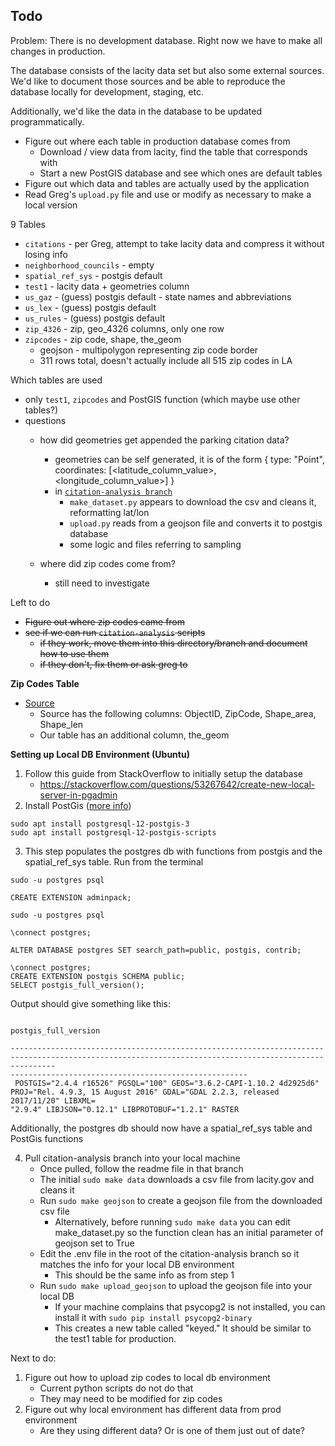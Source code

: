 ## Todo

Problem: There is no development database. Right now we have to make all changes in production. 

The database consists of the lacity data set but also some external sources. We'd like to document those sources and be able to reproduce the database locally for development, staging, etc. 

Additionally, we'd like the data in the database to be updated programmatically. 

- Figure out where each table in production database comes from
    - Download / view data from lacity, find the table that corresponds with
    - Start a new PostGIS database and see which ones are default tables
- Figure out which data and tables are actually used by the application
- Read Greg's `upload.py` file and use or modify as necessary to make a local version

9 Tables

- `citations` - per Greg, attempt to take lacity data and compress it without losing info
- `neighborhood_councils` - empty
- `spatial_ref_sys` - postgis default
- `test1` - lacity data + geometries column
- `us_gaz` - (guess) postgis default - state names and abbreviations
- `us_lex` - (guess) postgis default
- `us_rules` - (guess) postgis default
- `zip_4326` - zip, geo_4326 columns, only one row
- `zipcodes` - zip code, shape, the_geom
    - geojson - multipolygon representing zip code border
    - 311 rows total, doesn't actually include all 515 zip codes in LA

Which tables are used

- only `test1`, `zipcodes` and PostGIS function (which maybe use other tables?)
- questions
    - how did geometries get appended the parking citation data?
        - geometries can be self generated, it is of the form
        {
            type: "Point",
            coordinates: [<latitude_column_value>, <longitude_column_value>]
        }
        - in [`citation-analysis branch`](https://github.com/hackforla/lucky-parking/tree/citation-analysis/src/data)
            - `make_dataset.py` appears to download the csv and cleans it, reformatting lat/lon
            - `upload.py` reads from a geojson file and converts it to postgis database
            - some logic and files referring to sampling

    - where did zip codes come from?
        - still need to investigate

Left to do
- ~~Figure out where zip codes came from~~
- ~~see if we can run `citation-analysis` scripts~~
    - ~~if they work, move them into this directory/branch and document how to use them~~
    - ~~if they don't, fix them or ask greg to~~



**Zip Codes Table**
- [Source](https://data.lacounty.gov/Geospatial/ZIP-Codes/65v5-jw9f)
    - Source has the following columns: ObjectID, ZipCode, Shape_area, Shape_len
    - Our table has an additional column, the_geom


**Setting up Local DB Environment (Ubuntu)**
1. Follow this guide from StackOverflow to initially setup the database
    - https://stackoverflow.com/questions/53267642/create-new-local-server-in-pgadmin
2. Install PostGis ([more info](https://trac.osgeo.org/postgis/wiki/UsersWikiPostGIS24UbuntuPGSQL10Apt))
```
sudo apt install postgresql-12-postgis-3
sudo apt install postgresql-12-postgis-scripts
```
3. This step populates the postgres db with functions from postgis and the spatial_ref_sys table. Run from the terminal
```
sudo -u postgres psql

CREATE EXTENSION adminpack;

sudo -u postgres psql

\connect postgres;

ALTER DATABASE postgres SET search_path=public, postgis, contrib;

\connect postgres;
CREATE EXTENSION postgis SCHEMA public;
SELECT postgis_full_version();
```
Output should give something like this:
```
                                                                                           postgis_full_version

------------------------------------------------------------------------------------------------------------------------------------------------------
-----------------------------------------------------
 POSTGIS="2.4.4 r16526" PGSQL="100" GEOS="3.6.2-CAPI-1.10.2 4d2925d6" PROJ="Rel. 4.9.3, 15 August 2016" GDAL="GDAL 2.2.3, released 2017/11/20" LIBXML=
"2.9.4" LIBJSON="0.12.1" LIBPROTOBUF="1.2.1" RASTER
```
Additionally, the postgres db should now have a spatial_ref_sys table and PostGis functions

4. Pull citation-analysis branch into your local machine
    - Once pulled, follow the readme file in that branch
    - The initial `sudo make data` downloads a csv file from lacity.gov and cleans it
    - Run `sudo make geojson` to create a geojson file from the downloaded csv file
        - Alternatively, before running `sudo make data` you can edit make_dataset.py so the function clean has an initial parameter of geojson set to True
    - Edit the .env file in the root of the citation-analysis branch so it matches the info for your local DB environment
        - This should be the same info as from step 1
    - Run `sudo make upload_geojson` to upload the geojson file into your local DB
        - If your machine complains that psycopg2 is not installed, you can install it with `sudo pip install psycopg2-binary`
        - This creates a new table called "keyed." It should be similar to the test1 table for production.

Next to do:
1. Figure out how to upload zip codes to local db environment
    - Current python scripts do not do that
    - They may need to be modified for zip codes
2. Figure out why local environment has different data from prod environment
    - Are they using different data? Or is one of them just out of date?
